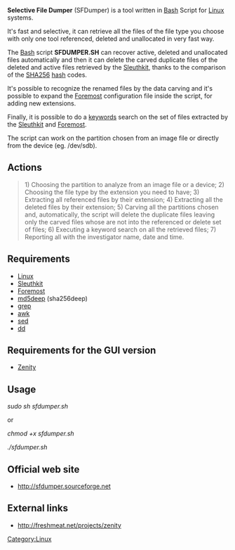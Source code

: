 **Selective File Dumper** (SFDumper) is a tool written in
[Bash](Bash "wikilink") Script for [Linux](Linux "wikilink") systems.

It's fast and selective, it can retrieve all the files of the file type
you choose with only one tool referenced, deleted and unallocated in
very fast way.

The [Bash](Bash "wikilink") script **SFDUMPER.SH** can recover active,
deleted and unallocated files automatically and then it can delete the
carved duplicate files of the deleted and active files retrieved by the
[Sleuthkit](Sleuthkit "wikilink"), thanks to the comparison of the
[SHA256](SHA256 "wikilink") [hash](hash "wikilink") codes.

It's possible to recognize the renamed files by the data carving and
it's possible to expand the [Foremost](Foremost "wikilink")
configuration file inside the script, for adding new extensions.

Finally, it is possible to do a [keywords](keywords "wikilink") search
on the set of files extracted by the [Sleuthkit](Sleuthkit "wikilink")
and [Foremost](Foremost "wikilink").

The script can work on the partition chosen from an image file or
directly from the device (eg. /dev/sdb).

## Actions

> 1\) Choosing the partition to analyze from an image file or a
> device;
> 2) Choosing the file type by the extension you need to have;
> 3) Extracting all referenced files by their extension;
> 4) Extracting all the deleted files by their extension;
> 5) Carving all the partitions chosen and, automatically, the script
> will
> delete the duplicate files leaving only the carved files whose are
> not
> into the referenced or delete set of files;
> 6) Executing a keyword search on all the retrieved files;
> 7) Reporting all with the investigator name, date and time.

## Requirements

- [Linux](Linux "wikilink")
- [Sleuthkit](Sleuthkit "wikilink")
- [Foremost](Foremost "wikilink")
- [md5deep](md5deep "wikilink") (sha256deep)
- [grep](grep "wikilink")
- [awk](awk "wikilink")
- [sed](sed "wikilink")
- [dd](dd "wikilink")

## Requirements for the GUI version

- [Zenity](Zenity "wikilink")

## Usage

*sudo sh sfdumper.sh*

or

*chmod +x sfdumper.sh*

*./sfdumper.sh*

## Official web site

- <http://sfdumper.sourceforge.net>

## External links

- <http://freshmeat.net/projects/zenity>

[Category:Linux](Category:Linux "wikilink")